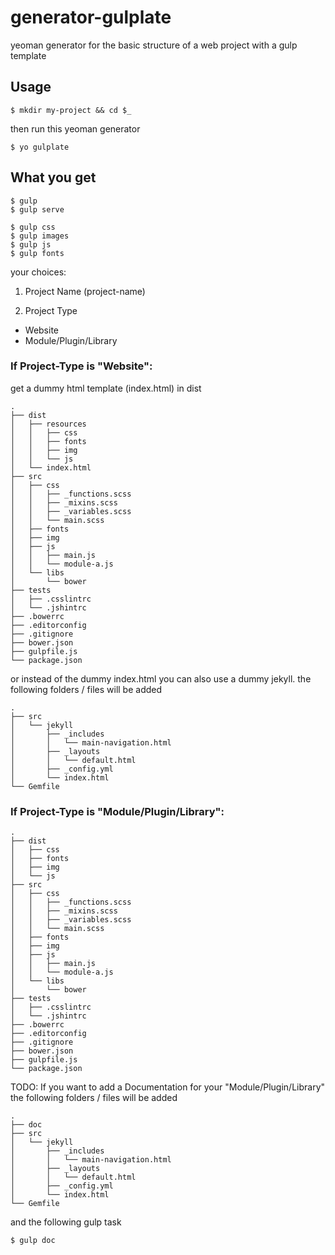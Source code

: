generator-gulplate
=========

yeoman generator for the basic structure of a web project with a gulp template

## Usage

```
$ mkdir my-project && cd $_
```

then run this yeoman generator

```
$ yo gulplate
```

## What you get

```
$ gulp
$ gulp serve
```

```
$ gulp css
$ gulp images
$ gulp js
$ gulp fonts
```

your choices:

1. Project Name (project-name)

2. Project Type
  - Website
  - Module/Plugin/Library

### If Project-Type is "Website":

get a dummy html template (index.html) in dist

```
.
├── dist
│   ├── resources
│   │   ├── css
│   │   ├── fonts
│   │   ├── img
│   │   └── js
│   └── index.html
├── src
│   ├── css
│   │   ├── _functions.scss
│   │   ├── _mixins.scss
│   │   ├── _variables.scss
│   │   └── main.scss
│   ├── fonts
│   ├── img
│   ├── js
│   │   ├── main.js
│   │   └── module-a.js
│   └── libs
│       └── bower
├── tests
│   ├── .csslintrc
│   └── .jshintrc
├── .bowerrc
├── .editorconfig
├── .gitignore
├── bower.json
├── gulpfile.js
└── package.json
```

or instead of the dummy index.html you can also use a dummy jekyll.
the following folders / files will be added

```
.
├── src
│   └── jekyll
│       ├── _includes
│       │   └── main-navigation.html
│       ├── _layouts
│       │   └── default.html
│       ├── _config.yml
│       └── index.html
└── Gemfile
```

### If Project-Type is "Module/Plugin/Library":

```
.
├── dist
│   ├── css
│   ├── fonts
│   ├── img
│   └── js
├── src
│   ├── css
│   │   ├── _functions.scss
│   │   ├── _mixins.scss
│   │   ├── _variables.scss
│   │   └── main.scss
│   ├── fonts
│   ├── img
│   ├── js
│   │   ├── main.js
│   │   └── module-a.js
│   └── libs
│       └── bower
├── tests
│   ├── .csslintrc
│   └── .jshintrc
├── .bowerrc
├── .editorconfig
├── .gitignore
├── bower.json
├── gulpfile.js
└── package.json
```

TODO:
If you want to add a Documentation for your "Module/Plugin/Library"
the following folders / files will be added

```
.
├── doc
├── src
│   └── jekyll
│       ├── _includes
│       │   └── main-navigation.html
│       ├── _layouts
│       │   └── default.html
│       ├── _config.yml
│       └── index.html
└── Gemfile
```

and the following gulp task

```
$ gulp doc
```

